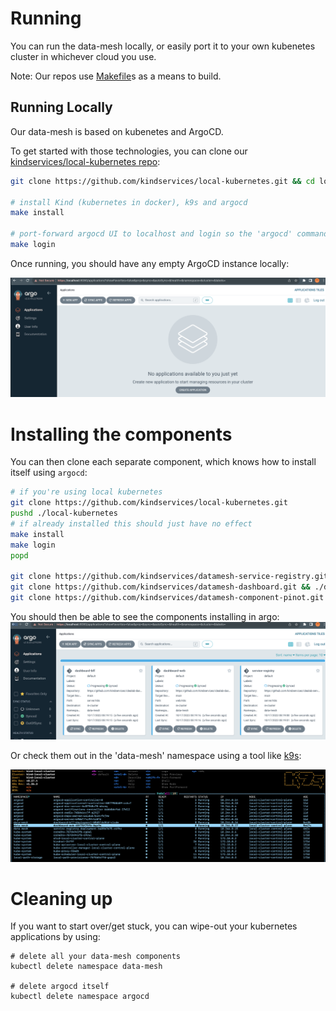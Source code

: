 # Running

You can run the data-mesh locally, or easily port it to your own kubenetes cluster in whichever cloud you use.

Note: Our repos use [Makefile](https://opensource.com/article/18/8/what-how-makefile)s as a means to build.

## Running Locally

Our data-mesh is based on kubenetes and ArgoCD. 

To get started with those technologies, you can clone our [kindservices/local-kubernetes repo](https://github.com/kindservices/local-kubernetes):
```bash
git clone https://github.com/kindservices/local-kubernetes.git && cd local-kubernetes

# install Kind (kubernetes in docker), k9s and argocd
make install

# port-forward argocd UI to localhost and login so the 'argocd' command works from your command line
make login
```

Once running, you should have any empty ArgoCD instance locally:

![Argo Empty](./argo-empty.png)


# Installing the components

You can then clone each separate component, which knows how to install itself using `argocd`:

```bash
# if you're using local kubernetes 
git clone https://github.com/kindservices/local-kubernetes.git 
pushd ./local-kubernetes
# if already installed this should just have no effect
make install
make login
popd

git clone https://github.com/kindservices/datamesh-service-registry.git && ./datamesh-service-registry/install.sh
git clone https://github.com/kindservices/datamesh-dashboard.git && ./datamesh-dashboard/install.sh
git clone https://github.com/kindservices/datamesh-component-pinot.git && ./datamesh-component-pinot/install.sh
```


You should then be able to see the components installing in argo:
![Argo Installing](./argo-installing.png)

Or check them out in the 'data-mesh' namespace using a tool like [k9s](https://k9scli.io/):

![K9S installed](./k9s-installed.png)

# Cleaning up
If you want to start over/get stuck, you can wipe-out your kubernetes applications by using:
```
# delete all your data-mesh components
kubectl delete namespace data-mesh

# delete argocd itself
kubectl delete namespace argocd
```